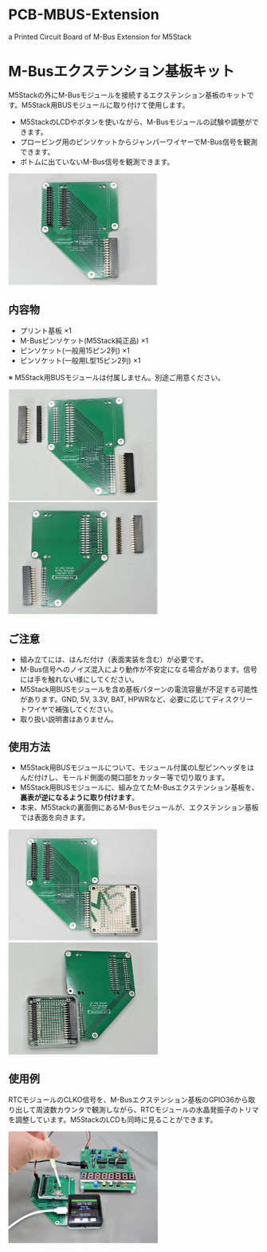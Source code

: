 # PCB-MBUS-Extension
a Printed Circuit Board of M-Bus Extension for M5Stack

# M-Busエクステンション基板キット
M5Stackの外にM-Busモジュールを接続するエクステンション基板のキットです。M5Stack用BUSモジュールに取り付けて使用します。
- M5StackのLCDやボタンを使いながら、M-Busモジュールの試験や調整ができます。
- プロービング用のピンソケットからジャンパーワイヤーでM-Bus信号を観測できます。
- ボトムに出ていないM-Bus信号を観測できます。

<img src="./image/asm.JPG" width=300>

## 内容物
- プリント基板 ×1
- M-Busピンソケット(M5Stack純正品) ×1
- ピンソケット(一般用15ピン2列) ×1
- ピンソケット(一般用L型15ピン2列) ×1

※ M5Stack用BUSモジュールは付属しません。別途ご用意ください。

<img src="./image/pack_front.JPG" width=300> <img src="./image/pack_back.JPG" width=300>

## ご注意
- 組み立てには、はんだ付け（表面実装を含む）が必要です。
- M-Bus信号へのノイズ混入により動作が不安定になる場合があります。信号には手を触れない様にしてください。
- M5Stack用BUSモジュールを含め基板パターンの電流容量が不足する可能性があります。GND, 5V, 3.3V, BAT, HPWRなど、必要に応じてディスクリートワイヤで補強してください。
- 取り扱い説明書はありません。

## 使用方法
- M5Stack用BUSモジュールについて、モジュール付属のL型ピンヘッダをはんだ付けし、モールド側面の開口部をカッター等で切り取ります。
- M5Stack用BUSモジュールに、組み立てたM-Busエクステンション基板を、**裏表が逆になるように取り付けます**。
- 本来、M5Stackの裏面側にあるM-Busモジュールが、エクステンション基板では表面を向きます。

<img src="./image/bus_front.JPG" width=300> <img src="./image/bus_back.JPG" width=300>

## 使用例
RTCモジュールのCLKO信号を、M-Busエクステンション基板のGPIO36から取り出して周波数カウンタで観測しながら、RTCモジュールの水晶発振子のトリマを調整しています。M5StackのLCDも同時に見ることができます。

<img src="./image/use.JPG" width=300>
